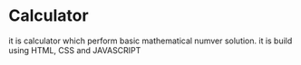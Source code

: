 # Calculator
it is calculator which perform basic mathematical  numver solution. it is build using HTML, CSS and JAVASCRIPT
